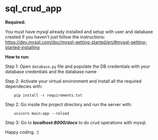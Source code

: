 # sql_crud_app

**Required:**

You must have mysql already installed and setup with user and database created if you haven't just follow the instructions: 
https://dev.mysql.com/doc/mysql-getting-started/en/#mysql-getting-started-installing

**How to run:**

Step 1: Open `database.py` file and populate the DB credentials with your database credentials and the database name

Step 2: Activate your virtual environment and install all the required dependecies with:

        pip install -r requirements.txt
  
Step 2: Go inside the project directory and run the server with:
        
        uvicorn main:app --reload
        
Step 3: Go to ***localhost:8000/docs*** to do crud operations with mysql.

Happy coding. :)
